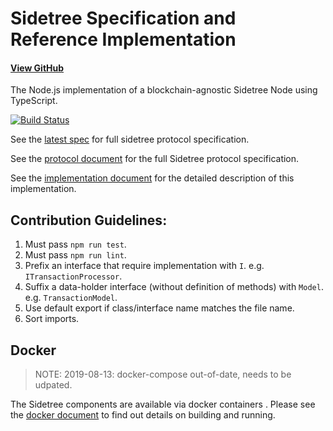 # Sidetree Specification and Reference Implementation

#### [View GitHub](https://github.com/decentralized-identity/sidetree)

The Node.js implementation of a blockchain-agnostic Sidetree Node using TypeScript.

[![Build Status](https://travis-ci.org/decentralized-identity/sidetree.svg?branch=master)](https://travis-ci.org/decentralized-identity/sidetree)

See the [latest spec](./docs/index.html) for full sidetree protocol specification.

See the [protocol document](docs/protocol.md) for the full Sidetree protocol specification.

See the [implementation document](docs/implementation.md) for the detailed description of this implementation.


## Contribution Guidelines:

1. Must pass `npm run test`.
1. Must pass `npm run lint`.
1. Prefix an interface that require implementation with `I`. e.g. `ITransactionProcessor`.
1. Suffix a data-holder interface (without definition of methods) with `Model`. e.g. `TransactionModel`.
1. Use default export if class/interface name matches the file name.
1. Sort imports.

## Docker
> NOTE: 2019-08-13: docker-compose out-of-date, needs to be udpated.

The Sidetree components are available via docker containers . Please see the [docker document](docs/docker.md) to find out details on building and running.
